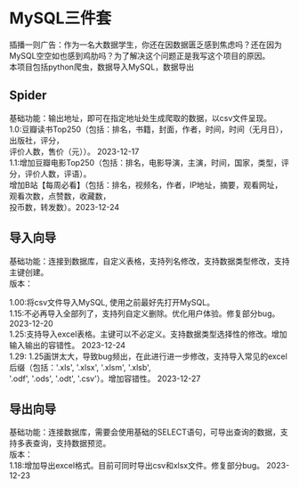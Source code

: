 # MySQL三件套 <br>
插播一则广告：作为一名大数据学生，你还在因数据匮乏感到焦虑吗？还在因为MySQL空空如也感到鸡肋吗？为了解决这个问题正是我写这个项目的原因。<br> 
本项目包括python爬虫，数据导入MySQL，数据导出<br>

## Spider <br>
基础功能：输出地址，即可在指定地址处生成爬取的数据，以csv文件呈现。 <br>
1.0:豆瓣读书Top250（包括：排名，书籍，封面，作者，时间，时间（无月日），出版社，评分， <br>
评价人数，售价（元））。 2023-12-17<br>
1.1:增加豆瓣电影Top250（包括：排名，电影导演，主演，时间，国家，类型，评分，评价人数，评语）。 <br>
增加B站【每周必看】（包括：排名，视频名，作者，IP地址，摘要，观看网址，观看次数，点赞数，收藏数， <br>
投币数，转发数）。2023-12-24 <br>

## 导入向导 <br>
基础功能：连接到数据库，自定义表格，支持列名修改，支持数据类型修改，支持主键创建。<br>
版本：<br>

1.00:将csv文件导入MySQL, 使用之前最好先打开MySQL。 <br>
1.15:不必再导入全部列了，支持列自定义删除。优化用户体验。修复部分bug。 2023-12-20<br>
1.25:支持导入excel表格。主键可以不必定义。支持数据类型选择性的修改。增加输入输出的容错性。 2023-12-24<br>
1.29: 1.25画饼太大，导致bug频出，在此进行进一步修改，支持导入常见的excel后缀（包括：'.xls', '.xlsx', '.xlsm', '.xlsb', <br>
'.odf', '.ods', '.odt', '.csv'）。增加容错性。 2023-12-27<br>

## 导出向导<br>
基础功能：连接数据库，需要会使用基础的SELECT语句，可导出查询的数据，支持多表查询，支持数据预览。 <br>
版本：<br>
1.18:增加导出excel格式。目前可同时导出csv和xlsx文件。修复部分bug。 2023-12-23<br>
